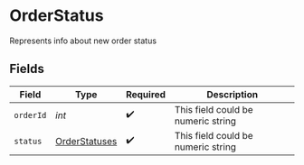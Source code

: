 # OrderStatus

Represents info about new order status


## Fields

| Field                                                 | Type                                                  | Required                                              | Description                                           |
| ----------------------------------------------------- | ----------------------------------------------------- | ----------------------------------------------------- | ----------------------------------------------------- |
| `orderId`                                             | *int*                                                 | :heavy_check_mark:                                    | This field could be numeric string                    |
| `status`                                              | [OrderStatuses](../../models/shared/OrderStatuses.md) | :heavy_check_mark:                                    | This field could be numeric string                    |